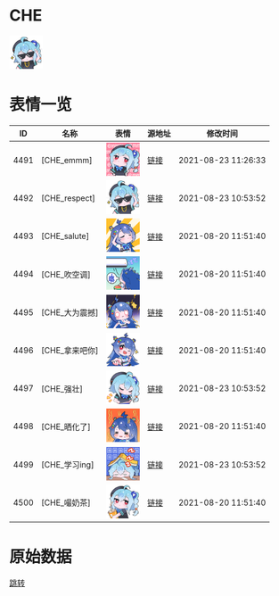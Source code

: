 # CHE

<img src="./cover.png" height="60" alt="cover" />

# 表情一览

|ID|名称|表情|源地址|修改时间|
|----|----|----|----|----|
|4491|[CHE_emmm]|<img src="./pic/004491_%5BCHE_emmm%5D.png" height="60" alt="emmm"/>|[链接](http://i0.hdslb.com/bfs/emote/d7457475105317fd5ea00e4232b7589c95a4c26e.png)|2021-08-23 11:26:33|
|4492|[CHE_respect]|<img src="./pic/004492_%5BCHE_respect%5D.png" height="60" alt="respect"/>|[链接](http://i0.hdslb.com/bfs/emote/6a1c7c43fdf15bf01c004df6e586b36a12b35a77.png)|2021-08-23 10:53:52|
|4493|[CHE_salute]|<img src="./pic/004493_%5BCHE_salute%5D.png" height="60" alt="salute"/>|[链接](http://i0.hdslb.com/bfs/emote/bee7d4a29837b3aa5e2b1164071ebf1ce4ef120c.png)|2021-08-20 11:51:40|
|4494|[CHE_吹空调]|<img src="./pic/004494_%5BCHE_吹空调%5D.png" height="60" alt="吹空调"/>|[链接](http://i0.hdslb.com/bfs/emote/16793fe0412ee28a81b346ebe8477bdfadaa83f1.png)|2021-08-20 11:51:40|
|4495|[CHE_大为震撼]|<img src="./pic/004495_%5BCHE_大为震撼%5D.png" height="60" alt="大为震撼"/>|[链接](http://i0.hdslb.com/bfs/emote/a4155e9b8b164e6f8830dd1f4f0a10fad566a348.png)|2021-08-20 11:51:40|
|4496|[CHE_拿来吧你]|<img src="./pic/004496_%5BCHE_拿来吧你%5D.png" height="60" alt="拿来吧你"/>|[链接](http://i0.hdslb.com/bfs/emote/7d8a648098a15687fa39b0fe743ad6878293d8ad.png)|2021-08-20 11:51:40|
|4497|[CHE_强壮]|<img src="./pic/004497_%5BCHE_强壮%5D.png" height="60" alt="强壮"/>|[链接](http://i0.hdslb.com/bfs/emote/ef1247d942650c1aaa67341a7c42eac085ea614d.png)|2021-08-23 10:53:52|
|4498|[CHE_晒化了]|<img src="./pic/004498_%5BCHE_晒化了%5D.png" height="60" alt="晒化了"/>|[链接](http://i0.hdslb.com/bfs/emote/7ee455efee95296c7998c350afcecbad07efb706.png)|2021-08-20 11:51:40|
|4499|[CHE_学习ing]|<img src="./pic/004499_%5BCHE_学习ing%5D.png" height="60" alt="学习ing"/>|[链接](http://i0.hdslb.com/bfs/emote/b2c0b151aa956efee1a181675856cda63157c36a.png)|2021-08-23 10:53:52|
|4500|[CHE_嘬奶茶]|<img src="./pic/004500_%5BCHE_嘬奶茶%5D.png" height="60" alt="嘬奶茶"/>|[链接](http://i0.hdslb.com/bfs/emote/3c755af50f6a3f1571d05f4681699797e01b1de7.png)|2021-08-20 11:51:40|

# 原始数据

[跳转](./raw.json)

